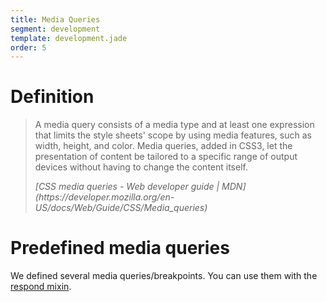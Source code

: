 ```yaml
---
title: Media Queries
segment: development
template: development.jade
order: 5
---
```


# Definition

> A media query consists of a media type and at least one
> expression that limits the style sheets' scope by using
> media features, such as width, height, and color. Media
> queries, added in CSS3, let the presentation of content
> be tailored to a specific range of output devices without
> having to change the content itself.
> <footer class="blockquote__footer" >
>   <cite>[CSS media queries - Web developer guide | MDN](https://developer.mozilla.org/en-US/docs/Web/Guide/CSS/Media_queries)</cite>
> </footer>

# Predefined media queries

We defined several media queries/breakpoints. You can use them with the
[respond mixin](/development/mixins/respond.html).
<!-- Copyright AXA Versicherungen AG 2015 -->
